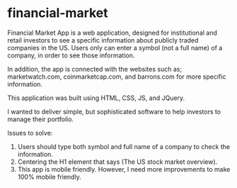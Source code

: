 # financial-market

Financial Market App is a web application, designed for institutional and retail investors to see a specific information about publicly traded companies in the US. Users only can enter a symbol (not a full name) of a company, in order to see those information.

In addition, the app is connected with the websites such as; marketwatch.com, coinmarketcap.com, and barrons.com for more specific information.

This application was built using HTML, CSS, JS, and JQuery.

I wanted to deliver simple, but sophisticated software to help investors to manage their portfolio.

Issues to solve:

1. Users should type both symbol and full name of a company to check the information.
2. Centering the  H1 element that says (The US stock market overview).
3. This app is mobile friendly. However, I need more improvements to make 100% mobile friendly.
